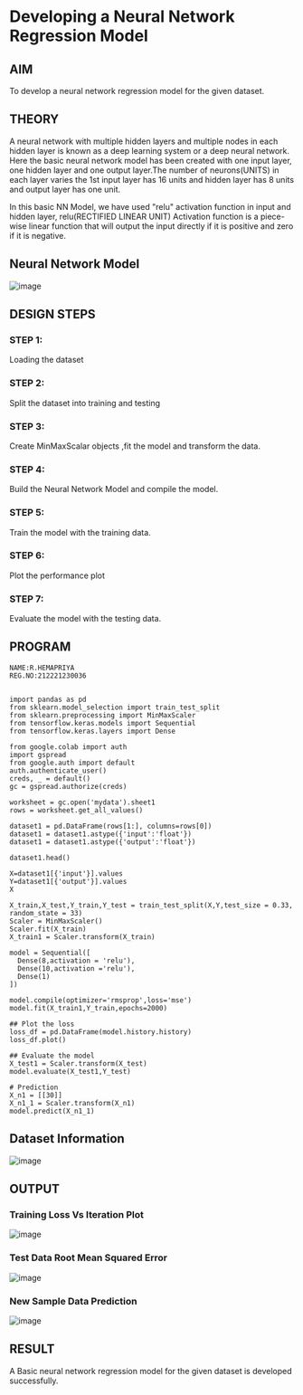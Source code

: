 # Developing a Neural Network Regression Model

## AIM

To develop a neural network regression model for the given dataset.

## THEORY

A neural network with multiple hidden layers and multiple nodes in each hidden layer is known as a deep learning system or a deep neural network. Here the basic neural network model has been created with one input layer, one hidden layer and one output layer.The number of neurons(UNITS) in each layer varies the 1st input layer has 16 units and hidden layer has 8 units and output layer has one unit.

In this basic NN Model, we have used "relu" activation function in input and hidden layer, relu(RECTIFIED LINEAR UNIT) Activation function is a piece-wise linear function that will output the input directly if it is positive and zero if it is negative.



## Neural Network Model
![image](https://github.com/Nagadurg/basic-nn-model/assets/94185707/8320fd72-384f-4400-b792-6fc4543a653b)



## DESIGN STEPS

### STEP 1:

Loading the dataset

### STEP 2:

Split the dataset into training and testing

### STEP 3:

Create MinMaxScalar objects ,fit the model and transform the data.

### STEP 4:

Build the Neural Network Model and compile the model.

### STEP 5:

Train the model with the training data.

### STEP 6:

Plot the performance plot

### STEP 7:

Evaluate the model with the testing data.

## PROGRAM
~~~
NAME:R.HEMAPRIYA
REG.NO:212221230036
~~~
```

import pandas as pd
from sklearn.model_selection import train_test_split
from sklearn.preprocessing import MinMaxScaler
from tensorflow.keras.models import Sequential
from tensorflow.keras.layers import Dense

from google.colab import auth
import gspread
from google.auth import default
auth.authenticate_user()
creds, _ = default()
gc = gspread.authorize(creds)

worksheet = gc.open('mydata').sheet1
rows = worksheet.get_all_values()

dataset1 = pd.DataFrame(rows[1:], columns=rows[0])
dataset1 = dataset1.astype({'input':'float'})
dataset1 = dataset1.astype({'output':'float'})

dataset1.head()

X=dataset1[{'input'}].values
Y=dataset1[{'output'}].values
X

X_train,X_test,Y_train,Y_test = train_test_split(X,Y,test_size = 0.33, random_state = 33)
Scaler = MinMaxScaler()
Scaler.fit(X_train)
X_train1 = Scaler.transform(X_train)

model = Sequential([
  Dense(8,activation = 'relu'),
  Dense(10,activation ='relu'),
  Dense(1)
])

model.compile(optimizer='rmsprop',loss='mse')
model.fit(X_train1,Y_train,epochs=2000)

## Plot the loss
loss_df = pd.DataFrame(model.history.history)
loss_df.plot()

## Evaluate the model
X_test1 = Scaler.transform(X_test)
model.evaluate(X_test1,Y_test)

# Prediction
X_n1 = [[30]]
X_n1_1 = Scaler.transform(X_n1)
model.predict(X_n1_1)

```
## Dataset Information

![image](https://github.com/Nagadurg/basic-nn-model/assets/94185707/989cd3fb-98b7-40a4-9194-178d1c9cf83b)


## OUTPUT

### Training Loss Vs Iteration Plot

![image](https://github.com/Nagadurg/basic-nn-model/assets/94185707/76268b7a-8fae-4ff6-bef6-eba02a8e1887)


### Test Data Root Mean Squared Error
![image](https://github.com/Nagadurg/basic-nn-model/assets/94185707/74bb9f89-13a8-4c31-94fe-0873558afa8a)


### New Sample Data Prediction

![image](https://github.com/Nagadurg/basic-nn-model/assets/94185707/09027049-c0d9-4595-92a1-c15ea28e272f)


## RESULT
A Basic neural network regression model for the given dataset is developed successfully.
